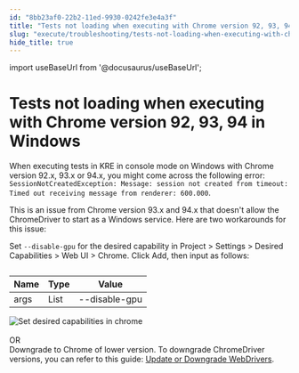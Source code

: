 ```yaml
---
id: "8bb23af0-22b2-11ed-9930-0242fe3e4a3f"
title: "Tests not loading when executing with Chrome version 92, 93, 94 in Windows"
slug: "execute/troubleshooting/tests-not-loading-when-executing-with-chrome-version-92-93-94-in-windows"
hide_title: true
---
```

import useBaseUrl from '@docusaurus/useBaseUrl';


# <a id="troubleshooting-1651" class="anchor_top_offset"/><a id="ariaid-title1" class="anchor_top_offset"/>Tests not loading when executing with Chrome version 92, 93, 94 in Windows

<section xmlns="http://www.w3.org/1999/xhtml" className="section condition"><p className="p">When executing tests in KRE in console mode on Windows with Chrome version 92.x, 93.x or 94.x, you might come across the following error: <code className="ph codeph">SessionNotCreatedException: Message: session not created from timeout: Timed out receiving message from renderer: 600.000</code>.</p></section> 
<div xmlns="http://www.w3.org/1999/xhtml" className="bodydiv troubleSolution"><section className="section cause"><p className="p">This is an issue from Chrome version 93.x and 94.x that doesn't allow the ChromeDriver to start as a Windows service. Here are two workarounds for this issue:</p></section><section className="section remedy"><div className="li step p"><span className="ph cmd">Set <code className="ph codeph">--disable-gpu</code> for the desired capability in <span className="ph uicontrol"> Project</span> &gt; <span className="ph uicontrol">Settings</span> &gt; <span className="ph uicontrol">Desired Capabilities</span> &gt; <span className="ph uicontrol">Web UI</span> &gt; <span className="ph uicontrol"> Chrome</span>. Click <span className="ph uicontrol">Add</span>, then input as follows:</span><div className="itemgroup info"><table className="table anchor_top_offset" id="troubleshooting-1651__e9ddd2e0-5c0b-4fc6-8e90-eb3195f7b375"><caption /><colgroup><col style={{width: '33.33333333333333%'}} /><col style={{width: '33.33333333333333%'}} /><col style={{width: '33.33333333333333%'}} /></colgroup><thead className="thead"><tr className><th className="entry anchor_top_offset" id="troubleshooting-1651__e9ddd2e0-5c0b-4fc6-8e90-eb3195f7b375__entry__1">Name</th><th className="entry anchor_top_offset" id="troubleshooting-1651__e9ddd2e0-5c0b-4fc6-8e90-eb3195f7b375__entry__2">Type</th><th className="entry anchor_top_offset" id="troubleshooting-1651__e9ddd2e0-5c0b-4fc6-8e90-eb3195f7b375__entry__3">Value</th></tr></thead><tbody className="tbody"><tr className><td className="entry" headers="troubleshooting-1651__e9ddd2e0-5c0b-4fc6-8e90-eb3195f7b375__entry__1 troubleshooting-1651__e9ddd2e0-5c0b-4fc6-8e90-eb3195f7b375__entry__2 troubleshooting-1651__e9ddd2e0-5c0b-4fc6-8e90-eb3195f7b375__entry__3 ">args</td><td className="entry" headers="troubleshooting-1651__e9ddd2e0-5c0b-4fc6-8e90-eb3195f7b375__entry__1 troubleshooting-1651__e9ddd2e0-5c0b-4fc6-8e90-eb3195f7b375__entry__2 troubleshooting-1651__e9ddd2e0-5c0b-4fc6-8e90-eb3195f7b375__entry__3 ">List</td><td className="entry" headers="troubleshooting-1651__e9ddd2e0-5c0b-4fc6-8e90-eb3195f7b375__entry__1 troubleshooting-1651__e9ddd2e0-5c0b-4fc6-8e90-eb3195f7b375__entry__2 troubleshooting-1651__e9ddd2e0-5c0b-4fc6-8e90-eb3195f7b375__entry__3 ">--disable-gpu</td></tr></tbody></table></div><div className="itemgroup info"><img className="image" src={useBaseUrl("https://github.com/katalon-studio/docs-images/raw/master/katalon-testcloud/troubleshoot/TC-TROUBLESHOOT-Set-desired-capability.png")} alt="Set desired capabilities in chrome" /><br /><br /></div><div className="itemgroup info">OR</div><div className="itemgroup info">Downgrade to Chrome of lower version. To downgrade ChromeDriver versions, you can refer to this guide: <a className="xref" href="/docs/create-tests/manage-projects/set-up-projects/web-testing/handle-webdrivers/upgrade-or-downgrade-webdrivers-in-katalon-studio#id_2">Update or Downgrade WebDrivers</a>.</div></div></section></div>
